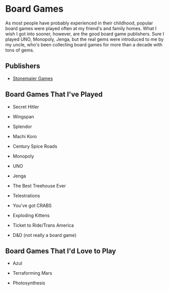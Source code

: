 # Board Games

As most people have probably experienced in their childhood, popular board games were played often at my friend's and family homes. What I wish I got into sooner, however, are the good board game publishers. Sure I played UNO, Monopoly, Jenga, but the real gems were introduced to me by my uncle, who's been collecting board games for more than a decade with tons of gems.

## Publishers

- [Stonemaier Games](https://stonemaiergames.com/)

## Board Games That I've Played

- Secret Hitler

- Wingspan

- Splendor

- Machi Koro

- Century Spice Roads

- Monopoly

- UNO

- Jenga

- The Best Treehouse Ever

- Telestrations 

- You've got CRABS

- Exploding Kittens

- Ticket to Ride/Trans America

- D&D (not really a board game)

## Board Games That I'd Love to Play

- Azul

- Terraforming Mars

- Photosynthesis